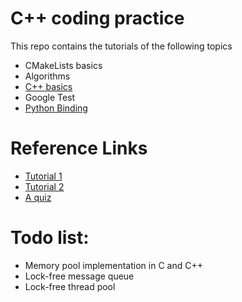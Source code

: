 # C++ coding practice
This repo contains the tutorials of the following topics
- CMakeLists basics
- Algorithms
- [C++ basics](/tutorial/README.MD)
- Google Test
- [Python Binding](/python_binding/README.MD)

# Reference Links
- [Tutorial 1](http://nuclear.mutantstargoat.com/articles/make/#:~:text=Practical%20Makefiles%2C%20by%20example%201%20Rationale.%20The%20purpose,7%20Going%20the%20extra%20mile%20for%20release.%20)
- [Tutorial 2](https://blog.csdn.net/yechaodechuntian/article/details/31755353)
- [A quiz](http://www.sis.pitt.edu/mbsclass/tutorial/advanced/makefile/quiz1.htm)



# Todo list:
- Memory pool implementation in C and C++
- Lock-free message queue
- Lock-free thread pool